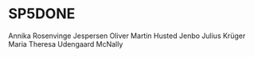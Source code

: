 # SP5DONE

Annika Rosenvinge Jespersen
Oliver Martin Husted Jenbo
Julius Krüger
Maria Theresa Udengaard McNally

